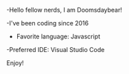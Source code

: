 -Hello fellow nerds, I am Doomsdaybear!
 
-I've been coding since 2016

- Favorite language: Javascript

-Preferred IDE: Visual Studio Code
 
 Enjoy!
